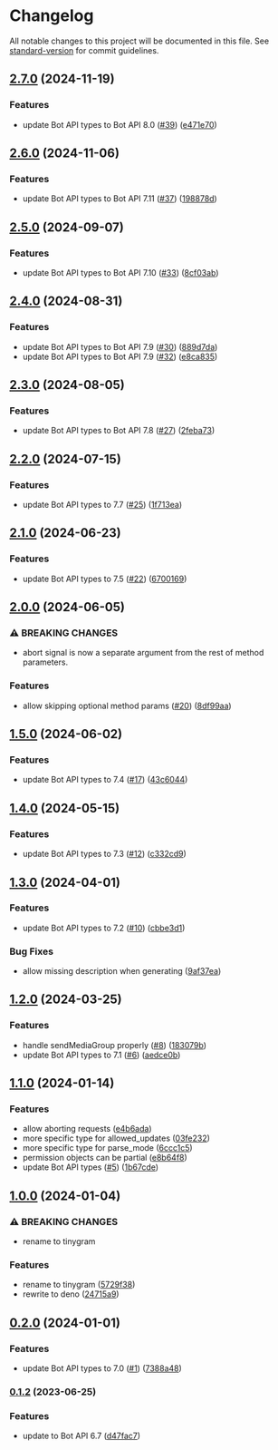 # Changelog

All notable changes to this project will be documented in this file. See [standard-version](https://github.com/conventional-changelog/standard-version) for commit guidelines.

## [2.7.0](https://github.com/phaux/tinygram/compare/v2.6.0...v2.7.0) (2024-11-19)


### Features

* update Bot API types to Bot API 8.0 ([#39](https://github.com/phaux/tinygram/issues/39)) ([e471e70](https://github.com/phaux/tinygram/commit/e471e70cf123143b41267a28b6724a109845a75c))

## [2.6.0](https://github.com/phaux/tinygram/compare/v2.5.0...v2.6.0) (2024-11-06)


### Features

* update Bot API types to Bot API 7.11 ([#37](https://github.com/phaux/tinygram/issues/37)) ([198878d](https://github.com/phaux/tinygram/commit/198878db5d189ba612e34951cc5b5e568b1bf088))

## [2.5.0](https://github.com/phaux/tinygram/compare/v2.4.0...v2.5.0) (2024-09-07)


### Features

* update Bot API types to Bot API 7.10 ([#33](https://github.com/phaux/tinygram/issues/33)) ([8cf03ab](https://github.com/phaux/tinygram/commit/8cf03abaa1ce6b964705318d52acf6f4ada3025b))

## [2.4.0](https://github.com/phaux/tinygram/compare/v2.3.0...v2.4.0) (2024-08-31)


### Features

* update Bot API types to Bot API 7.9 ([#30](https://github.com/phaux/tinygram/issues/30)) ([889d7da](https://github.com/phaux/tinygram/commit/889d7da162f87d475b26f083c6316631a6430deb))
* update Bot API types to Bot API 7.9 ([#32](https://github.com/phaux/tinygram/issues/32)) ([e8ca835](https://github.com/phaux/tinygram/commit/e8ca835d363afa9827ca62e7734ad6ead7ef5614))

## [2.3.0](https://github.com/phaux/tinygram/compare/v2.2.0...v2.3.0) (2024-08-05)


### Features

* update Bot API types to Bot API 7.8 ([#27](https://github.com/phaux/tinygram/issues/27)) ([2feba73](https://github.com/phaux/tinygram/commit/2feba73c9b1a595a903250d73c4963272859b98c))

## [2.2.0](https://github.com/phaux/tinygram/compare/v2.1.0...v2.2.0) (2024-07-15)


### Features

* update Bot API types to 7.7 ([#25](https://github.com/phaux/tinygram/issues/25)) ([1f713ea](https://github.com/phaux/tinygram/commit/1f713ea767397ad299a2546bd2a766277994aacc))

## [2.1.0](https://github.com/phaux/tinygram/compare/v2.0.0...v2.1.0) (2024-06-23)


### Features

* update Bot API types to 7.5 ([#22](https://github.com/phaux/tinygram/issues/22)) ([6700169](https://github.com/phaux/tinygram/commit/6700169a2cdce11c7d488106fdb67cef51403b13))

## [2.0.0](https://github.com/phaux/tinygram/compare/v1.5.0...v2.0.0) (2024-06-05)


### ⚠ BREAKING CHANGES

* abort signal is now a separate argument from the rest of method parameters.

### Features

* allow skipping optional method params ([#20](https://github.com/phaux/tinygram/issues/20)) ([8df99aa](https://github.com/phaux/tinygram/commit/8df99aa56efc5f9ae61241c2c77e6f4360efa541))

## [1.5.0](https://github.com/phaux/tinygram/compare/v1.4.0...v1.5.0) (2024-06-02)


### Features

* update Bot API types to 7.4 ([#17](https://github.com/phaux/tinygram/issues/17)) ([43c6044](https://github.com/phaux/tinygram/commit/43c60448ce557ab48014a0ceff75049cb1550c93))

## [1.4.0](https://github.com/phaux/tinygram/compare/v1.3.0...v1.4.0) (2024-05-15)


### Features

* update Bot API types to 7.3 ([#12](https://github.com/phaux/tinygram/issues/12)) ([c332cd9](https://github.com/phaux/tinygram/commit/c332cd9a389dabdffee6cf508f74a634a6aa597d))

## [1.3.0](https://github.com/phaux/tinygram/compare/v1.2.0...v1.3.0) (2024-04-01)


### Features

* update Bot API types to 7.2 ([#10](https://github.com/phaux/tinygram/issues/10)) ([cbbe3d1](https://github.com/phaux/tinygram/commit/cbbe3d1a900e1d54dbdb3d50c69e42dea1cc8fa0))


### Bug Fixes

* allow missing description when generating ([9af37ea](https://github.com/phaux/tinygram/commit/9af37ea74919fdccf65857b8a8116ce9e65f388a))

## [1.2.0](https://github.com/phaux/tinygram/compare/v1.1.0...v1.2.0) (2024-03-25)


### Features

* handle sendMediaGroup properly ([#8](https://github.com/phaux/tinygram/issues/8)) ([183079b](https://github.com/phaux/tinygram/commit/183079bbdbe3345ccc3ead2e292bc27f671c48e8))
* update Bot API types to 7.1 ([#6](https://github.com/phaux/tinygram/issues/6)) ([aedce0b](https://github.com/phaux/tinygram/commit/aedce0b7bc4f57d56f129e24db9e7702c739eb19))

## [1.1.0](https://github.com/phaux/tinygram/compare/v1.0.0...v1.1.0) (2024-01-14)


### Features

* allow aborting requests ([e4b6ada](https://github.com/phaux/tinygram/commit/e4b6ada0e7f6d3ffb74ad5ab8ddb2731eeb6ce65))
* more specific type for allowed_updates ([03fe232](https://github.com/phaux/tinygram/commit/03fe2324cd3e843d0811e8ede02802018c26db57))
* more specific type for parse_mode ([6ccc1c5](https://github.com/phaux/tinygram/commit/6ccc1c52f76a7c63eba1811a7bb7ba209abd368f))
* permission objects can be partial ([e8b64f8](https://github.com/phaux/tinygram/commit/e8b64f815738ae8d5f54e7eabca331b1484ce2b0))
* update Bot API types ([#5](https://github.com/phaux/tinygram/issues/5)) ([1b67cde](https://github.com/phaux/tinygram/commit/1b67cdec66076571a21eaa5b56bd78c699192e78))

## [1.0.0](https://github.com/phaux/tinygram/compare/v0.2.0...v1.0.0) (2024-01-04)


### ⚠ BREAKING CHANGES

* rename to tinygram

### Features

* rename to tinygram ([5729f38](https://github.com/phaux/tinygram/commit/5729f388fa9807b6a13a2e2033328dfc84b15e30))
* rewrite to deno ([24715a9](https://github.com/phaux/tinygram/commit/24715a97f47ade16d9cfd829fc8fd816f1d97c57))

## [0.2.0](https://github.com/phaux/tinygram/compare/v0.1.2...v0.2.0) (2024-01-01)

### Features

* update Bot API types to 7.0 ([#1](https://github.com/phaux/tinygram/issues/1)) ([7388a48](https://github.com/phaux/tinygram/commit/7388a487963d5df2004932dd6e910dd78c4e6bc3))

### [0.1.2](https://github.com/phaux/tinygram/compare/v0.1.1...v0.1.2) (2023-06-25)

### Features

* update to Bot API 6.7 ([d47fac7](https://github.com/phaux/tinygram/commit/d47fac777362a9f2c369355b4f680e2663781671))
